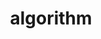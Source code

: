 ---
view: category
lang: zh-cn
order: 14     # Order of display in list categories
top: true     # Include category in navigation Top
title: algorithm
description: algorithm-算法
excerpt: algorithm
slug: algorithm
meta:
  - property: og:image
    content: /image-social-share.png
  - name: twitter:image
    content: /image-social-share.png
---